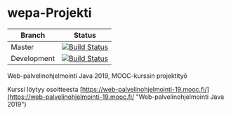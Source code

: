 # wepa-Projekti  

| Branch        | Status        |
| ------------- |:-------------:|
| Master      | [![Build Status](https://travis-ci.org/PhanaThor/wepa_Projekti.svg?branch=master)](https://travis-ci.org/PhanaThor/wepa_Projekti) |
| Development      | [![Build Status](https://travis-ci.org/PhanaThor/wepa_Projekti.svg?branch=development)](https://travis-ci.org/PhanaThor/wepa_Projekti) |


Web-palvelinohjelmointi Java 2019, MOOC-kurssin projektityö  

Kurssi löytyy osoitteesta [https://web-palvelinohjelmointi-19.mooc.fi/](https://web-palvelinohjelmointi-19.mooc.fi/ "Web-palvelinohjelmointi Java 2019")
